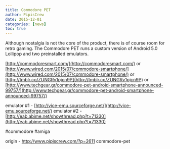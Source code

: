 ```yaml
---
title: Commodore PET
author: PipisCrew
date: 2015-12-01
categories: [news]
toc: true
---
```


Although nostalgia is not the core of the product, there is of course room for retro gaming. The Commodore PET runs a custom version of Android 5.0 Lollipop and two preinstalled emulators.

[http://commodoresmart.com/](http://commodoresmart.com/)
or
[http://www.wired.com/2015/07/commodore-smartphone/](http://www.wired.com/2015/07/commodore-smartphone/)
or
[http://tmblr.co/ZUNGRv1pjcn9P](http://tmblr.co/ZUNGRv1pjcn9P)
or
[http://www.techgear.gr/commodore-pet-android-smartphone-announced-99757/](http://www.techgear.gr/commodore-pet-android-smartphone-announced-99757/)

emulator #1 - [http://vice-emu.sourceforge.net/](http://vice-emu.sourceforge.net/)
emulator #2 - [http://eab.abime.net/showthread.php?t=71330](http://eab.abime.net/showthread.php?t=71330)

#commodore #amiga

origin - http://www.pipiscrew.com/?p=2611 commodore-pet